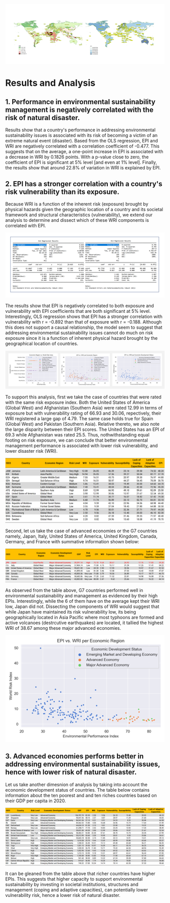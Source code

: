 ![](https://github.com/jsacoba/pai789_finalproject/blob/main/aes-folder/joined_maps.png)

# Results and Analysis

## 1. Performance in environmental sustainability management is negatively correlated with the risk of natural disaster.

Results show that a country's performance in addressing environmental sustainability issues is associated with its risk of becoming a victim of an extreme natural event (disaster). Based from the OLS regression, EPI and WRI are negatively correlated with a correlation coefficient of -0.477. This suggests that on the average, a one-point increase in EPI is associated with a decrease in WRI by 0.1826 points. With a p-value close to zero, the coefficient of EPI is significant at 5% level [and even at 1% level]. Finally, the results show that around 22.8% of variation in WRI is explained by EPI. 

## 2. EPI has a stronger correlation with a country's risk vulnerability than its exposure.

Because WRI is a function of the inherent risk (exposure) brought by physical hazards given the geographic location of a country and its societal framework and structural characteristics (vulnerability), we extend our analysis to determine and dissect which of these WRI components is correlated with EPI.

![](https://github.com/jsacoba/pai789_finalproject/blob/main/script5_analyze/ols.png)

The results show that EPI is negatively correlated to both exposure and vulnerability with EPI coefficients that are both significant at 5% level. Interestingly, OLS regression shows that EPI has a stronger correlation with vulnerability with r = -0.892 than that of exposure with r = -0.188. Although this does not support a causal relationship, the model seem to suggest that addressing environmental sustainability issues cannot do much on risk exposure since it is a function of inherent physical hazard brought by the geographical location of countries. 

![Combined Scatter Plots](https://github.com/jsacoba/pai789_finalproject/blob/main/script5_analyze/e.%20analysis_tables/risk_region.png)

To support this analysis, first we take the case of countries that were rated with the same risk exposure index. Both the United States of America (Global West) and Afghanistan (Southern Asia) were rated 12.99 in terms of exposure but with vulnerability rating of 66.93 and 30.06, repectively, their WRI registered a large gap of 4.79. The same case holds true for Spain (Global West) and Pakistan (Southern Asia). Relative thereto, we also note the large disparity between their EPI scores. The United States has an EPI of 69.3 while Afghanistan was rated 25.5. Thus, nothwithstanding equal footing on risk exposure, we can conclude that better environmental management performance is associated with lower risk vulnerability, and lower disaster risk (WRI).

![Countries with Same Risk Exposure](https://github.com/jsacoba/pai789_finalproject/blob/main/script5_analyze/points_ols.png)

Second, let us take the case of advanced economies or the G7 countries namely, Japan, Italy, United States of America, United Kingdom, Canada, Germany, and France with summative information shown below:

![](https://github.com/jsacoba/pai789_finalproject/blob/main/script5_analyze/japan_highlight.png)


As observed from the table above, G7 countries performed well in environmental sustainability and management as evidenced by their high EPIs. Interestingly, while the 6 of them have on the average kept their WRI low, Japan did not. Dissecting the components of WRI would suggest that while Japan have maintained its risk vulnerability low, its being geographically located in Asia Pacific where most typhoons are formed and active volcanoes (destrcutive earthquakes) are located, it tallied the highest WRI of 38.67 among these major advanced economies.

![Japan Outlier](https://github.com/jsacoba/pai789_finalproject/blob/main/script5_analyze/epi_wri_status.png)

## 3. Advanced economies performs better in addressing environmental sustainability issues, hence with lower risk of natural disaster.

Let us take another dimesnion of analysis by taking into account the economic development status of countries. The table below contains information about the ten poorest and and ten riches countries based on their GDP per capita in 2020.

![Rich and Poor Countries](https://github.com/jsacoba/pai789_finalproject/blob/main/script5_analyze/points_rich.png)

It can be gleaned from the table above that richer countries have higher EPIs. This suggests that higher capacity to support environmental sustainability by investing in societal institutions, structures and management (coping and adaptive capacities), can potentially  lower vulnerability risk, hence a lower risk of natural disaster.